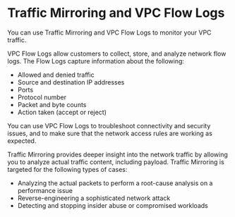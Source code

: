 # Traffic Mirroring and VPC Flow Logs<a name="flow-log"></a>

You can use Traffic Mirroring and VPC Flow Logs to monitor your VPC traffic\. 

VPC Flow Logs allow customers to collect, store, and analyze network flow logs\. The Flow Logs capture information about the following:
+ Allowed and denied traffic
+ Source and destination IP addresses
+ Ports
+ Protocol number
+ Packet and byte counts
+ Action taken \(accept or reject\)

You can use VPC Flow Logs to troubleshoot connectivity and security issues, and to make sure that the network access rules are working as expected\.

Traffic Mirroring provides deeper insight into the network traffic by allowing you to analyze actual traffic content, including payload\. Traffic Mirroring is targeted for the following types of cases:
+ Analyzing the actual packets to perform a root\-cause analysis on a performance issue
+ Reverse\-engineering a sophisticated network attack
+ Detecting and stopping insider abuse or compromised workloads